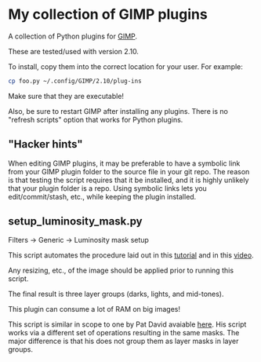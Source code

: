 # My collection of GIMP plugins

A collection of Python plugins for [GIMP](http://www.gimp.org).

These are tested/used with version 2.10.

To install, copy them into the correct location for your user.  For example:

```sh
cp foo.py ~/.config/GIMP/2.10/plug-ins
```

Make sure that they are executable!

Also, be sure to restart GIMP after installing any plugins.  There is no "refresh scripts" option that works for Python
plugins.

## "Hacker hints"

When editing GIMP plugins, it may be preferable to have a symbolic link from your GIMP plugin folder to the source file
in your git repo.  The reason is that testing the script requires that it be installed, and it is highly unlikely that
your plugin folder is a repo.  Using symbolic links lets you edit/commit/stash, etc., while keeping the plugin
installed.

## setup_luminosity_mask.py

Filters -> Generic -> Luminosity mask setup

This script automates the procedure laid out in this [tutorial](https://www.gimp.org/tutorials/Luminosity_Masks/) and in
this [video](https://www.youtube.com/watch?v=3Izcmh1ZB4U&vl=en).

Any resizing, etc., of the image should be applied prior to running this script.

The final result is three layer groups (darks, lights, and mid-tones).

This plugin can consume a lot of RAM on big images!

This script is similar in scope to one by Pat David avaiable
[here](https://github.com/pixlsus/GIMP-Scripts/blob/master/sg-luminosity-masks.scm).  His script works via a different
set of operations resulting in the same masks.  The major difference is that his does not group them as layer masks in
layer groups.
